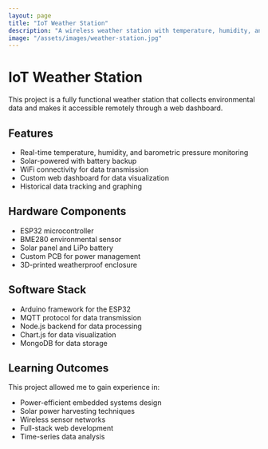 ```yaml
---
layout: page
title: "IoT Weather Station"
description: "A wireless weather station with temperature, humidity, and pressure sensors reporting to a custom dashboard."
image: "/assets/images/weather-station.jpg"
---
```


# IoT Weather Station

This project is a fully functional weather station that collects environmental data and makes it accessible remotely through a web dashboard.

## Features

- Real-time temperature, humidity, and barometric pressure monitoring
- Solar-powered with battery backup
- WiFi connectivity for data transmission
- Custom web dashboard for data visualization
- Historical data tracking and graphing

## Hardware Components

- ESP32 microcontroller
- BME280 environmental sensor
- Solar panel and LiPo battery
- Custom PCB for power management
- 3D-printed weatherproof enclosure

## Software Stack

- Arduino framework for the ESP32
- MQTT protocol for data transmission
- Node.js backend for data processing
- Chart.js for data visualization
- MongoDB for data storage

## Learning Outcomes

This project allowed me to gain experience in:
- Power-efficient embedded systems design
- Solar power harvesting techniques
- Wireless sensor networks
- Full-stack web development
- Time-series data analysis
